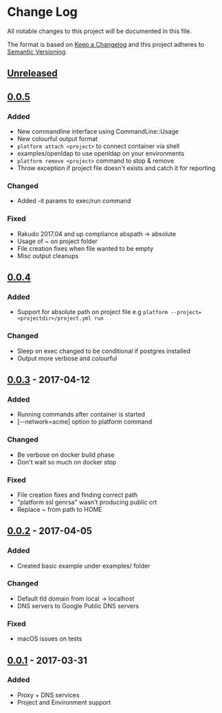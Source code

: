 # Change Log
All notable changes to this project will be documented in this file.

The format is based on [Keep a Changelog](http://keepachangelog.com/)
and this project adheres to [Semantic Versioning](http://semver.org/).

## [Unreleased]

## [0.0.5]
### Added
- New commandline interface using CommandLine::Usage
- New colourful output format
- ```platform attach <project>``` to connect container via shell
- examples/openldap to use openldap on your environments
- ```platform remove <project>``` command to stop & remove
- Throw exception if project file doesn't exists and catch it for reporting

### Changed
- Added -it params to exec/run command

### Fixed
- Rakudo 2017.04 and up compliance abspath -> absolute
- Usage of ~ on project folder
- File creation fixes when file wanted to be empty
- Misc output cleanups 

## [0.0.4]
### Added
- Support for absolute path on project file e.g ```platform --project=<projectdir>/project.yml run```

### Changed
- Sleep on exec changed to be conditional if postgres installed
- Output more verbose and colourful

## [0.0.3] - 2017-04-12
### Added
- Running commands after container is started
- [--network=acme] option to platform command

### Changed
- Be verbose on docker build phase
- Don't wait so much on docker stop

### Fixed
- File creation fixes and finding correct path
- "platform ssl genrsa" wasn't producing public crt
- Replace ~ from path to HOME

## [0.0.2] - 2017-04-05
### Added
- Created basic example under examples/ folder

### Changed
- Default tld domain from local -> localhost
- DNS servers to Google Public DNS servers

### Fixed
- macOS issues on tests

## [0.0.1] - 2017-03-31
### Added
- Proxy + DNS services
- Project and Environment support

[Unreleased]: https://github.com/7ojo/perl6-platform/compare/0.0.5...HEAD
[0.0.5]: https://github.com/7ojo/perl6-platform/compare/0.0.4...0.0.5
[0.0.4]: https://github.com/7ojo/perl6-platform/compare/0.0.3...0.0.4
[0.0.3]: https://github.com/7ojo/perl6-platform/compare/0.0.2...0.0.3
[0.0.2]: https://github.com/7ojo/perl6-platform/compare/0.0.1...0.0.2
[0.0.1]: https://github.com/7ojo/perl6-platform/compare/0.0.1
